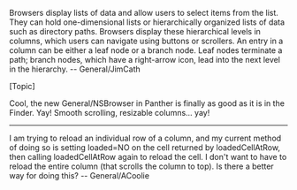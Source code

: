 Browsers display lists of data and allow users to select items from the list. They can hold one-dimensional lists or hierarchically organized lists of data such as directory paths. Browsers display these hierarchical levels in columns, which users can navigate using buttons or scrollers. An entry in a column can be either a leaf node or a branch node. Leaf nodes terminate a path; branch nodes, which have a right-arrow icon, lead into the next level in the hierarchy.  -- General/JimCath

[Topic]

Cool, the new General/NSBrowser in Panther is finally as good as it is in the Finder. Yay! Smooth scrolling, resizable columns... yay!

----
I am trying to reload an individual row of a column, and my current method of doing so is setting loaded=NO on the cell returned by loadedCellAtRow, then calling loadedCellAtRow again to reload the cell. I don't want to have to reload the entire column (that scrolls the column to top). Is there a better way for doing this?  -- General/ACoolie